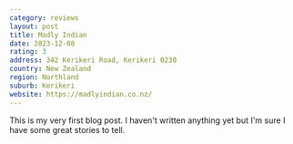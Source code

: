 ```yaml
---
category: reviews
layout: post
title: Madly Indian
date: 2023-12-08
rating: 3
address: 342 Kerikeri Road, Kerikeri 0230
country: New Zealand
region: Northland
suburb: Kerikeri
website: https://madlyindian.co.nz/
---
```


This is my very first blog post. I haven't written anything yet but I'm sure I have some great stories to tell.
